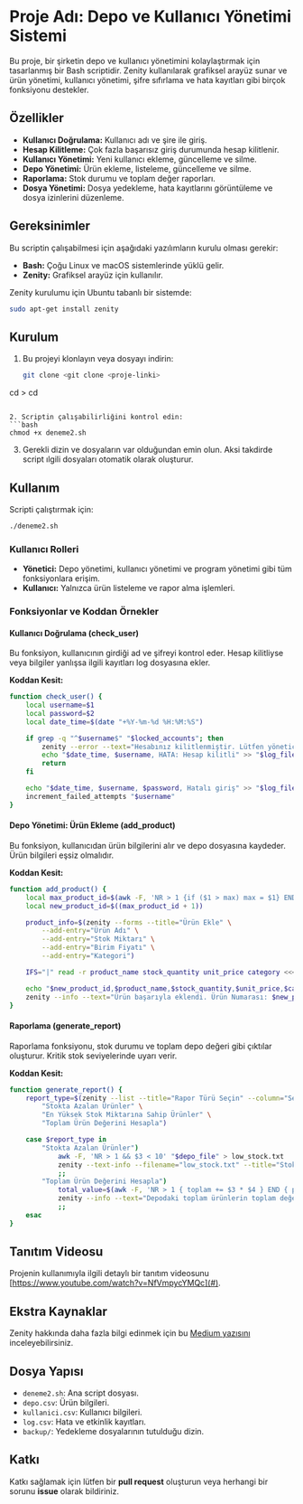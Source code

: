 # Proje Adı: Depo ve Kullanıcı Yönetimi Sistemi

Bu proje, bir şirketin depo ve kullanıcı yönetimini kolaylaştırmak için tasarlanmış bir Bash scriptidir. Zenity kullanılarak grafiksel arayüz sunar ve ürün yönetimi, kullanıcı yönetimi, şifre sıfırlama ve hata kayıtları gibi birçok fonksiyonu destekler.

## Özellikler

- **Kullanıcı Doğrulama:** Kullanıcı adı ve şire ile giriş.
- **Hesap Kilitleme:** Çok fazla başarısız giriş durumunda hesap kilitlenir.
- **Kullanıcı Yönetimi:** Yeni kullanıcı ekleme, güncelleme ve silme.
- **Depo Yönetimi:** Ürün ekleme, listeleme, güncelleme ve silme.
- **Raporlama:** Stok durumu ve toplam değer raporları.
- **Dosya Yönetimi:** Dosya yedekleme, hata kayıtlarını görüntüleme ve dosya izinlerini düzenleme.

## Gereksinimler

Bu scriptin çalışabilmesi için aşağıdaki yazılımların kurulu olması gerekir:

- **Bash:** Çoğu Linux ve macOS sistemlerinde yüklü gelir.
- **Zenity:** Grafiksel arayüz için kullanılır.

Zenity kurulumu için Ubuntu tabanlı bir sistemde:
```bash
sudo apt-get install zenity
```

## Kurulum

1. Bu projeyi klonlayın veya dosyayı indirin:
   ```bash
   git clone <git clone <proje-linki>
cd <proje-dizini>>
   cd <proje-dizini>
   ```

2. Scriptin çalışabilirliğini kontrol edin:
   ```bash
   chmod +x deneme2.sh
   ```

3. Gerekli dizin ve dosyaların var olduğundan emin olun. Aksi takdirde script ılgili dosyaları otomatik olarak oluşturur.

## Kullanım

Scripti çalıştırmak için:
```bash
./deneme2.sh
```

### Kullanıcı Rolleri

- **Yönetici:** Depo yönetimi, kullanıcı yönetimi ve program yönetimi gibi tüm fonksiyonlara erişim.
- **Kullanıcı:** Yalnızca ürün listeleme ve rapor alma işlemleri.

### Fonksiyonlar ve Koddan Örnekler

#### Kullanıcı Doğrulama (check_user)
Bu fonksiyon, kullanıcının girdiği ad ve şifreyi kontrol eder. Hesap kilitliyse veya bilgiler yanlışsa ilgili kayıtları log dosyasına ekler.

**Koddan Kesit:**
```bash
function check_user() {
    local username=$1
    local password=$2
    local date_time=$(date "+%Y-%m-%d %H:%M:%S")

    if grep -q "^$username$" "$locked_accounts"; then
        zenity --error --text="Hesabınız kilitlenmiştir. Lütfen yöneticiyle iletişime geçin."
        echo "$date_time, $username, HATA: Hesap kilitli" >> "$log_file"
        return
    fi

    echo "$date_time, $username, $password, Hatalı giriş" >> "$log_file"
    increment_failed_attempts "$username"
}
```

#### Depo Yönetimi: Ürün Ekleme (add_product)
Bu fonksiyon, kullanıcıdan ürün bilgilerini alır ve depo dosyasına kaydeder. Ürün bilgileri eşsiz olmalıdır.

**Koddan Kesit:**
```bash
function add_product() {
    local max_product_id=$(awk -F, 'NR > 1 {if ($1 > max) max = $1} END {print max}' "$depo_file")
    local new_product_id=$((max_product_id + 1))

    product_info=$(zenity --forms --title="Ürün Ekle" \
        --add-entry="Ürün Adı" \
        --add-entry="Stok Miktarı" \
        --add-entry="Birim Fiyatı" \
        --add-entry="Kategori")

    IFS="|" read -r product_name stock_quantity unit_price category <<< "$product_info"

    echo "$new_product_id,$product_name,$stock_quantity,$unit_price,$category" >> "$depo_file"
    zenity --info --text="Ürün başarıyla eklendi. Ürün Numarası: $new_product_id"
}
```

#### Raporlama (generate_report)
Raporlama fonksiyonu, stok durumu ve toplam depo değeri gibi çıktılar oluşturur. Kritik stok seviyelerinde uyarı verir.

**Koddan Kesit:**
```bash
function generate_report() {
    report_type=$(zenity --list --title="Rapor Türü Seçin" --column="Seçenek" \
        "Stokta Azalan Ürünler" \
        "En Yüksek Stok Miktarına Sahip Ürünler" \
        "Toplam Ürün Değerini Hesapla")

    case $report_type in
        "Stokta Azalan Ürünler")
            awk -F, 'NR > 1 && $3 < 10' "$depo_file" > low_stock.txt
            zenity --text-info --filename="low_stock.txt" --title="Stokta Azalan Ürünler"
            ;;
        "Toplam Ürün Değerini Hesapla")
            total_value=$(awk -F, 'NR > 1 { toplam += $3 * $4 } END { print toplam }' "$depo_file")
            zenity --info --text="Depodaki toplam ürünlerin toplam değeri: $total_value"
            ;;
    esac
}
```

## Tanıtım Videosu
Projenin kullanımıyla ilgili detaylı bir tanıtım videosunu [https://www.youtube.com/watch?v=NfVmpycYMQc](#).

## Ekstra Kaynaklar
Zenity hakkında daha fazla bilgi edinmek için bu [Medium yazısını](#) inceleyebilirsiniz.

## Dosya Yapısı

- `deneme2.sh`: Ana script dosyası.
- `depo.csv`: Ürün bilgileri.
- `kullanici.csv`: Kullanıcı bilgileri.
- `log.csv`: Hata ve etkinlik kayıtları.
- `backup/`: Yedekleme dosyalarının tutulduğu dizin.

## Katkı

Katkı sağlamak için lütfen bir **pull request** oluşturun veya herhangi bir sorunu **issue** olarak bildiriniz.

